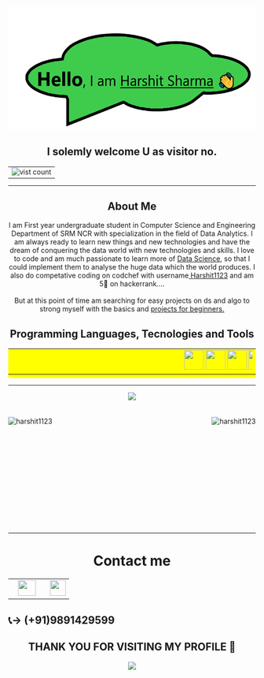 <div align="center"><img src="https://github.com/Harshit1123/Harshit1123/blob/main/cache/name.jpeg" height="250"></div>

<div align="center"><table>
	<tr><h2>I solemly welcome U as visitor no.</h2></tr>
  <tr>
      <td><img src="https://profile-counter.glitch.me/harshit1123/count.svg" alt="vist count" height="50" /></td>
  </tr>
 </table></div>

 <hr>
<div align="center">
 <h2> About Me </h2></div>

<div align="center">
I am First year undergraduate student in Computer Science and Engineering Department of SRM NCR with specialization in the field of Data Analytics. I am always ready to learn new things and new technologies and have the dream of conquering the data world with new technologies and skills. I love to code and am much passionate to learn more of <u>Data Science</u>, so that I could implement them to analyse the huge data which the world produces. I also do competative coding on codchef with username<a href="https://www.codechef.com/users/harshit1123"> Harshit1123</a> and am 5🌟 on hackerrank....<br><br>
But at this point of time am searching for easy projects on ds and algo to strong myself with the basics and <u>projects for beginners.</u></div>

<div align="center">
<h2> Programming Languages, Tecnologies and Tools</h2>
<table height=60 width=60% bgcolor=yellow>
<tr>
<td>
<Marquee scollamount>
<scan>
 <img height="40" width="40" src="https://user-images.githubusercontent.com/64016811/90972902-8fb3a380-e53a-11ea-98cb-a2093c274d27.png" />
 <img height="40" width="40" src="https://user-images.githubusercontent.com/64016811/90973568-d1474d00-e540-11ea-9cea-82845add91a7.png"/>
 <img height="40" width="40" src="https://user-images.githubusercontent.com/64016811/90973537-89c0c100-e540-11ea-81c3-cf040aeaedb1.png"/>
 <img height="40" width="40" src="https://user-images.githubusercontent.com/64016811/90973303-744a9780-e53e-11ea-865f-e8582e7550a4.png"/>
 <img height="40" width="40" src="https://user-images.githubusercontent.com/64016811/90973308-7ca2d280-e53e-11ea-840e-6f2de883472d.png"/>
 <img height="40" width="40" src="https://user-images.githubusercontent.com/64016811/90973313-8af0ee80-e53e-11ea-8b0e-7e46a9b3c75e.png"/>
 <img height="40" width="40" src="https://user-images.githubusercontent.com/64016811/90973342-cf7c8a00-e53e-11ea-9684-00faacadbd14.png"/>
 <img height="40" width="40" src="https://user-images.githubusercontent.com/64016811/90973347-dc00e280-e53e-11ea-8072-7dd69c270cd9.png"/>
 <img height="40" width="40" src="https://user-images.githubusercontent.com/64016811/90974102-b0cdc180-e545-11ea-93df-cfba3bceeeba.png" />
 <img height="40" width="40" src="https://user-images.githubusercontent.com/64016811/90973940-48caab80-e544-11ea-9369-9854cce9b94e.png" />
 <img height="40" width="40" src="https://user-images.githubusercontent.com/64016811/90973861-9b579800-e543-11ea-9a15-13c79ec872b9.png" />
 <img height="40" width="40" src="https://camo.githubusercontent.com/1d3ac37d20c0c66419bacaedb107d28f62ad1ae15bb268fbfa04aa0fd12cb59f/68747470733a2f2f696d672e69636f6e73382e636f6d2f636f6c6f722f33302f77696e646f77732d31302e706e67" />
 <img height="40" width="40" src="https://user-images.githubusercontent.com/64016811/90977455-5ba0a880-e563-11ea-8ba9-e975452f2d68.png" />
 <img height="40" width="40" src="https://camo.githubusercontent.com/fc3ceca631ddece7cc9575effb1274ea33b2cad1708ceb9333ab8de5eac4007b/68747470733a2f2f696d672e69636f6e73382e636f6d2f636f6c6f722f32352f6769742e706e67" />
 <img height="40" width="40" src="https://user-images.githubusercontent.com/64016811/90981071-9b27be80-e57c-11ea-8950-c3ebd08bb399.png" />
 <img height="40" width="40" src="https://raw.githubusercontent.com/github/explore/80688e429a7d4ef2fca1e82350fe8e3517d3494d/topics/tensorflow/tensorflow.png" />
 <img height="40" width="40" src="https://camo.githubusercontent.com/0b1d424e1e257bdabfb4f19f26e57721a09e9c50c4afb02c8ec670e402da8df7/68747470733a2f2f696d672e69636f6e73382e636f6d2f636f6c6f722f32352f76697375616c2d73747564696f2d636f64652d323031392e706e67" />
</scan></Marquee></td></tr></table></div>
 <hr>
<div align="center">
<img src="https://github-readme-stats1.vercel.app/api?username=harshit1123&show_icons=true&theme=blue-green)"> <br><br>
</div>

<p><img align="left" &nbsp src="https://github-readme-stats.vercel.app/api/top-langs?username=harshit1123&show_icons=true&locale=en&layout=compact" alt="harshit1123" /></p>


<p><img align="right" src="https://github-readme-streak-stats.herokuapp.com/?user=harshit1123&" alt="harshit1123" /></p>
<br><br><br><br><br><br><br><br><br><br><br><br><br><hr>
<div align="center" >
<h1>Contact me</h1>
<table  >
<tr><td>
<a href="https://mail.google.com/mail/u/0/?fs=1&tf=cm&to=harshit2neeraj@gmail.com&body=Respected%20Sir" title="Gmail"><i style="margin-right: 0.9em; color: #FFFFFF;" class="icon-home icon-4x"></i><img height="32" width="36" src="https://fonts.gstatic.com/s/i/productlogos/gmail_2020q4/v8/192px.svg" /></a>
								&nbsp&nbsp&nbsp&nbsp
<a href="https://www.linkedin.com/in/harshit-sharma-401447202/" title="Linkedin"><i style="margin-right: 0.5em;" class="icon-home icon-4x"></i><img height="32" width="32" src="https://user-images.githubusercontent.com/64016811/90974022-11a8ca00-e545-11ea-96a5-945e6704f134.png" /></a></td></tr></table>
</div>
<p align="center"><h2><B>📞-> (+91)9891429599 </B></h2></p>
<div align="center">
	<h2>THANK YOU FOR VISITING MY PROFILE 🙏</h2>
	<img src="https://github.com/rajput2107/rajput2107/blob/master/Assets/Handshake.gif" height="88px" /> 
</div>
